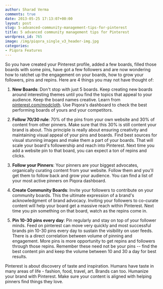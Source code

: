```yaml
---
author: Sharad Verma
comments: true
date: 2013-05-25 17:13:07+00:00
layout: post
slug: 5-advanced-community-management-tips-for-pinterest
title: 5 advanced community management tips for Pinterest
wordpress_id: 765
image: /img/piqora_single_v3_header-img.jpg
categories:
- Piqora Features
---
```


So you have created your Pinterest profile, added a few boards, filled those boards with some pins, have got a few followers and are now wondering how to ratchet up the engagement on your boards, how to grow your followers, pins and repins. Here are 4 things you may not have thought of:



	
  1. **New Boards**: Don't stop with just 5 boards. Keep creating new boards around interesting themes until you find the topics that appeal to your audience. Keep the board names creative. Learn from [pinterest.com/modcloth](pinterest.com/modcloth). Use Piqora's dashboard to check the best performing boards of yours and your competitors.

	
  2. **Follow 70/30 rule**: 70% of the pins from your own website and 30% of content from other pinners. Make sure that this 30% is still content your brand is about. This principle is really about ensuring creativity and maintaining visual appeal of your pins and boards. Find best sources for visual stunning images and make them a part of your boards. That will scale your board's followership and reach into Pinterest. Next time you add a website pin to that board, you can expect a ton of repins and clicks.

	
  3. **Follow your Pinners**: Your pinners are your biggest advocates, organically curating content from your website. Follow them and you'll get them to follow back and grow your audience. You can find a list of your most active pinners on Piqora dashboard.

	
  4. **Create Community Boards**: Invite your followers to contribute on your community boards. This the ultimate expression of a brand's acknowledgment of brand advocacy. Inviting your followers to co-curate content will help your board get a massive reach within Pinterest. Next time you pin something on that board, watch as the repins come in.

	
  5. **Pin 10-30 pins every day**: Pin regularly and stay on top of your follower minds. Feed on pinterest can move very quickly and most successful brands pin 10-30 pins every day to sustain the visibility on user feeds. There is a direct correlation between volume of pinning and engagement. More pins is more opportunity to get repins and followers through those repins. Remember these need not be your pins -- find the best content pin and keep the volume between 10 and 30 a day for best results.


Pinterest is about discovery of taste and inspiration. Humans have taste in many areas of life - fashion, food, travel, art. Brands can too. Humanize your brand with Pinterest. Make sure your content is aligned with helping pinners find things they love.
